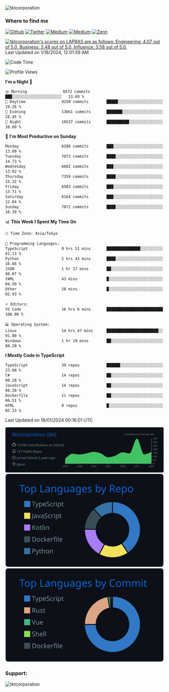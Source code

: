 <p align="left"> <img src="https://komarev.com/ghpvc/?username=tktcorporation&label=Profile%20views&color=0e75b6&style=flat" alt="tktcorporation" /> </p>

<h3>Where to find me</h3>
<p>
<a href="https://github.com/tktcorporation" target="_blank"><img alt="Github" src="https://img.shields.io/badge/GitHub-%2312100E.svg?&style=for-the-badge&logo=Github&logoColor=white" /></a>
<a href="https://twitter.com/tktcorporation" target="_blank"><img alt="Twitter" src="https://img.shields.io/badge/twitter-%231DA1F2.svg?&style=for-the-badge&logo=twitter&logoColor=white" /></a>
<a href="https://www.linkedin.com/in/tktcorporation" target="_blank"><img alt="Medium" src="https://img.shields.io/badge/linkdin-0a66c2.svg?&style=for-the-badge&logo=linkedin&logoColor=white" /></a>
<a href="https://qiita.com/tktcorporation" target="_blank"><img alt="Medium" src="https://img.shields.io/badge/qiita-55C500.svg?&style=for-the-badge&logo=qiita&logoColor=white" /></a>
<a href="https://zenn.dev/tktcorporation" target="_blank"><img alt="Zenn" src="https://img.shields.io/badge/Zenn-3EA8FF.svg?&style=for-the-badge&logo=Zenn&logoColor=white" /></a>
</p>

<!--START_SECTION:lapras-card-->
<p ><a href="https://lapras.com/public/tktcorporation" target="_blank" rel="noopener noreferrer"><img alt="tktcorporation's scores on LAPRAS are as follows: Engineering: 4.07 out of 5.0, Business: 3.48 out of 5.0, Influence: 3.58 out of 5.0." src="https://lapras-card-generator.vercel.app/api/svg?e=4.07&b=3.48&i=3.58&b1=%23232323&b2=%236d6d6d&i1=%23212121&i2=%23818181&l=en" width="300" ></a>  
Last Updated on 1/18/2024, 12:01:59 AM</p>
<!--END_SECTION:lapras-card-->
  
<!--START_SECTION:waka-->
![Code Time](http://img.shields.io/badge/Code%20Time-1%2C368%20hrs%2052%20mins-blue)

![Profile Views](http://img.shields.io/badge/Profile%20Views-0-blue)

**I'm a Night 🦉** 

```text
🌞 Morning                6572 commits        ███░░░░░░░░░░░░░░░░░░░░░░   13.69 % 
🌆 Daytime                9250 commits        █████░░░░░░░░░░░░░░░░░░░░   19.26 % 
🌃 Evening                13661 commits       ███████░░░░░░░░░░░░░░░░░░   28.45 % 
🌙 Night                  18537 commits       ██████████░░░░░░░░░░░░░░░   38.60 % 
```
📅 **I'm Most Productive on Sunday** 

```text
Monday                   6288 commits        ███░░░░░░░░░░░░░░░░░░░░░░   13.09 % 
Tuesday                  7073 commits        ████░░░░░░░░░░░░░░░░░░░░░   14.73 % 
Wednesday                6682 commits        ███░░░░░░░░░░░░░░░░░░░░░░   13.92 % 
Thursday                 7359 commits        ████░░░░░░░░░░░░░░░░░░░░░   15.32 % 
Friday                   6583 commits        ███░░░░░░░░░░░░░░░░░░░░░░   13.71 % 
Saturday                 6164 commits        ███░░░░░░░░░░░░░░░░░░░░░░   12.84 % 
Sunday                   7871 commits        ████░░░░░░░░░░░░░░░░░░░░░   16.39 % 
```


📊 **This Week I Spent My Time On** 

```text
🕑︎ Time Zone: Asia/Tokyo

💬 Programming Languages: 
TypeScript               9 hrs 51 mins       ███████████████░░░░░░░░░░   61.13 % 
Python                   2 hrs 43 mins       ████░░░░░░░░░░░░░░░░░░░░░   16.86 % 
JSON                     1 hr 17 mins        ██░░░░░░░░░░░░░░░░░░░░░░░   08.07 % 
YAML                     43 mins             █░░░░░░░░░░░░░░░░░░░░░░░░   04.50 % 
Other                    28 mins             █░░░░░░░░░░░░░░░░░░░░░░░░   02.93 % 

🔥 Editors: 
VS Code                  16 hrs 6 mins       █████████████████████████   100.00 % 

💻 Operating System: 
Linux                    14 hrs 47 mins      ███████████████████████░░   91.80 % 
Windows                  1 hr 19 mins        ██░░░░░░░░░░░░░░░░░░░░░░░   08.20 % 
```

**I Mostly Code in TypeScript** 

```text
TypeScript               39 repos            ██████░░░░░░░░░░░░░░░░░░░   23.08 % 
C#                       14 repos            ██░░░░░░░░░░░░░░░░░░░░░░░   08.28 % 
JavaScript               14 repos            ██░░░░░░░░░░░░░░░░░░░░░░░   08.28 % 
Dockerfile               11 repos            ██░░░░░░░░░░░░░░░░░░░░░░░   06.51 % 
HTML                     9 repos             █░░░░░░░░░░░░░░░░░░░░░░░░   05.33 % 
```




 Last Updated on 18/01/2024 00:16:01 UTC
<!--END_SECTION:waka-->

[![](https://raw.githubusercontent.com/tktcorporation/tktcorporation/master/profile-summary-card-output/github_dark/0-profile-details.svg)](https://github.com/vn7n24fzkq/github-profile-summary-cards)
[![](https://raw.githubusercontent.com/tktcorporation/tktcorporation/master/profile-summary-card-output/github_dark/1-repos-per-language.svg)](https://github.com/vn7n24fzkq/github-profile-summary-cards) [![](https://raw.githubusercontent.com/tktcorporation/tktcorporation/master/profile-summary-card-output/github_dark/2-most-commit-language.svg)](https://github.com/vn7n24fzkq/github-profile-summary-cards)

<h3 align="left">Support:</h3>
<p><a href="https://www.buymeacoffee.com/tktcorporation"> <img align="left" src="https://cdn.buymeacoffee.com/buttons/v2/default-yellow.png" height="50" width="210" alt="tktcorporation" /></a></p><br><br>
